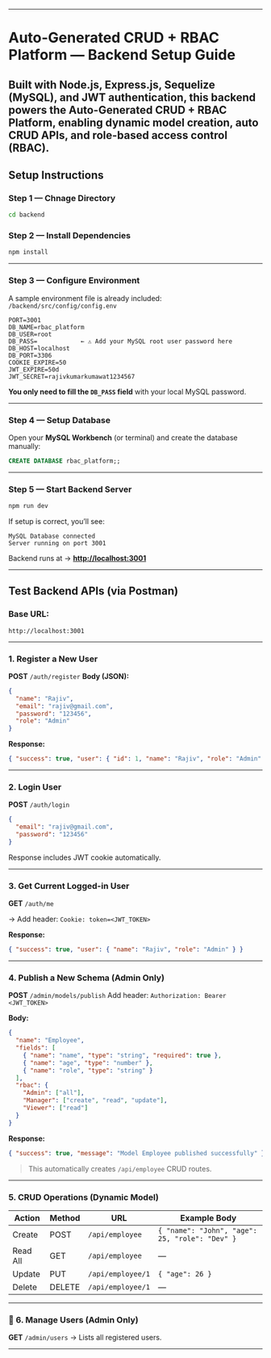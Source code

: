 
---

# Auto-Generated CRUD + RBAC Platform — **Backend Setup Guide**
Built with Node.js, Express.js, Sequelize (MySQL), and JWT authentication,
this backend powers the Auto-Generated CRUD + RBAC Platform, enabling dynamic model creation, auto CRUD APIs, and role-based access control (RBAC).
---

## Setup Instructions

### Step 1 — Chnage Directory

```bash
cd backend
```


### Step 2 — Install Dependencies

```bash
npm install
```

---

### Step 3 — Configure Environment

A sample environment file is already included:
`/backend/src/config/config.env`

```env
PORT=3001
DB_NAME=rbac_platform
DB_USER=root
DB_PASS=            ← ⚠️ Add your MySQL root user password here
DB_HOST=localhost
DB_PORT=3306
COOKIE_EXPIRE=50
JWT_EXPIRE=50d
JWT_SECRET=rajivkumarkumawat1234567
```

**You only need to fill the `DB_PASS` field** with your local MySQL password.

---

### Step 4 — Setup Database

Open your **MySQL Workbench** (or terminal) and create the database manually:

```sql
CREATE DATABASE rbac_platform;;
```

---

### Step 5 — Start Backend Server

```bash
npm run dev
```

If setup is correct, you’ll see:

```
MySQL Database connected
Server running on port 3001
```

Backend runs at → **[http://localhost:3001](http://localhost:3001)**

---

##  Test Backend APIs (via Postman)

### Base URL:

```
http://localhost:3001
```

---

### 1. Register a New User

**POST** `/auth/register`
**Body (JSON):**

```json
{
  "name": "Rajiv",
  "email": "rajiv@gmail.com",
  "password": "123456",
  "role": "Admin"
}
```

**Response:**

```json
{ "success": true, "user": { "id": 1, "name": "Rajiv", "role": "Admin" } }
```

---

### 2. Login User

**POST** `/auth/login`

```json
{
  "email": "rajiv@gmail.com",
  "password": "123456"
}
```

Response includes JWT cookie automatically.

---

### 3. Get Current Logged-in User

**GET** `/auth/me`

→ Add header:
`Cookie: token=<JWT_TOKEN>`

**Response:**

```json
{ "success": true, "user": { "name": "Rajiv", "role": "Admin" } }
```

---

### 4. Publish a New Schema (Admin Only)

**POST** `/admin/models/publish`
Add header:
`Authorization: Bearer <JWT_TOKEN>`

**Body:**

```json
{
  "name": "Employee",
  "fields": [
    { "name": "name", "type": "string", "required": true },
    { "name": "age", "type": "number" },
    { "name": "role", "type": "string" }
  ],
  "rbac": {
    "Admin": ["all"],
    "Manager": ["create", "read", "update"],
    "Viewer": ["read"]
  }
}
```

**Response:**

```json
{ "success": true, "message": "Model Employee published successfully" }
```

> This automatically creates `/api/employee` CRUD routes.

---

### 5. CRUD Operations (Dynamic Model)

| Action   | Method | URL               | Example Body                                   |
| -------- | ------ | ----------------- | ---------------------------------------------- |
| Create   | POST   | `/api/employee`   | `{ "name": "John", "age": 25, "role": "Dev" }` |
| Read All | GET    | `/api/employee`   | —                                              |
| Update   | PUT    | `/api/employee/1` | `{ "age": 26 }`                                |
| Delete   | DELETE | `/api/employee/1` | —                                              |

---

### 👥 6. Manage Users (Admin Only)

**GET** `/admin/users`
→ Lists all registered users.

---
